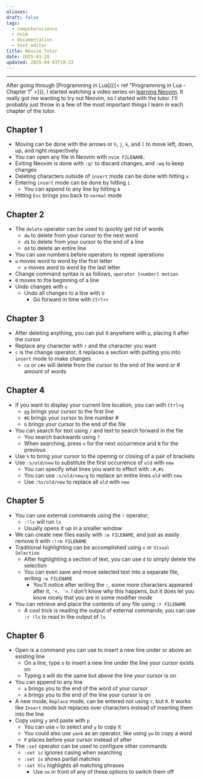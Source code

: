 ```yaml
---
aliases: 
draft: false
tags:
  - computerscience
  - nvim
  - documentation
  - text_editor
title: Neovim Tutor
date: 2025-03-29
updated: 2025-04-03T19:33
---
```


-------------------------------------------------------------------------------

After going through [Programming in Lua]({{< ref "Programming in Lua - Chapter 1" >}}), I started watching a video series on [learning Neovim](). It really got me wanting to try out Neovim, so I started with the tutor. I'll probably just throw in a few of the most important things I learn in each chapter of the tutor.

## Chapter 1

- Moving can be done with the arrows or `h`, `j`, `k`, and `l` to move left, down, up, and right respectively
- You can open any file in Neovim with `nvim FILENAME`.
- Exiting Neovim is done with `:q!` to discard changes, and `:wq` to keep changes
- Deleting characters outside of `insert` mode can be done with hitting `x`
- Entering `insert` mode can be done by hitting `i`
	- You can append to any line by hitting `A` 
- Hitting `Esc` brings you back to `normal` mode

## Chapter 2

- The `delete` operator can be used to quickly get rid of words
	- `dw` to delete from your cursor to the next word
	- `d$` to delete from your cursor to the end of a line
	- `dd` to delete an entire line
- You can use numbers before operators to repeat operations
- `w` moves word to word by the first letter
	- `e` moves word to word by the last letter
- Change command syntax is as follows, `operator [number] motion`
- `0` moves to the beginning of a line
- Undo changes with `u`
	- Undo all changes to a line with `U`
		- Go forward in time with `Ctrl+r`

## Chapter 3

- After deleting anything, you can put it anywhere with `p`, placing it after the cursor
- Replace any character with `r` and the character you want
- `c` is the change operator; it replaces a section with putting you into `insert` mode to make changes
	- `ce` or `c#e` will delete from the cursor to the end of the word or # amount of words


## Chapter 4

- If you want to display your current line location, you can with `Ctrl+g`
	- `gg` brings your cursor to the first line
	- `#G` brings your cursor to line number # 
	- `G` brings your cursor to the end of the file
- You can search for text using `/` and text to search forward in the file
	- You search backwards using `?`
	- When searching, press `n` for the next occurrence and `N` for the previous 
- Use `%` to bring your cursor to the opening or closing of a pair of brackets
- Use `:s/old/new` to substitute the first occurrence of `old` with `new`
	- You can specify what lines you want to effect with `:#,#s`
	- You can use `:s/old/new/g` to replace an entire lines `old` with `new`
	- Use `:%s/old/new` to replace all `old` with `new`


## Chapter 5

- You can use external commands using the `!` operator;
	- `:!ls` will run `ls`
	- Usually opens it up in a smaller window 
- We can create new files easily with `:w FILENAME`, and just as easily remove it with `:!rm FILENAME`
- Traditional highlighting can be accomplished using `v` or `Visual Selection`
	- After highlighting a section of text, you can use `d` to simply delete the selection
	- You can even save and move selected text into a separate file, writing `:w FILENAME`
		- You'll notice after writing the `:`, some more characters appeared after it, `'<, '>`. I don't know why this happens, but it does let you know nicely that you are in some modifier mode
- You can retrieve and place the contents of any file using `:r FILENAME`
	- A cool trick is reading the output of external commands; you can use `:r !ls` to read in the output of `ls`

## Chapter 6

- Open is a command you can use to insert a new line under or above an existing line
	- On a line, type `o` to insert a new line under the line your cursor exists on
	- Typing `O` will do the same but above the line your cursor is on
- You can append to any line
	- `a` brings you to the end of the word of your cursor
	- `A` brings you to the end of the line your cursor is on
- A new mode, `Replace` mode, can be entered not using `r`, but `R`. It works like `Insert` mode but replaces over characters instead of inserting them into the line
- Copy using `y` and paste with `p`
	- You can use `v` to select and `y` to copy it
	- You could also use `yank` as an operator, like using `yw` to copy a word
	- `P` places before your cursor instead of after
- The `:set` operator can be used to configure other commands
	- `:set ic` ignores casing when searching
	- `:set is` shows partial matches
	- `:set hls` highlights all matching phrases
		- Use `no` in front of any of these options to switch them off